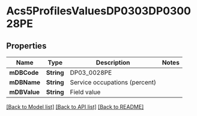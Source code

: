 # Acs5ProfilesValuesDP0303DP030028PE

## Properties
Name | Type | Description | Notes
------------ | ------------- | ------------- | -------------
**mDBCode** | **String** | DP03_0028PE | 
**mDBName** | **String** | Service occupations (percent) | 
**mDBValue** | **String** | Field value | 

[[Back to Model list]](../README.md#documentation-for-models) [[Back to API list]](../README.md#documentation-for-api-endpoints) [[Back to README]](../README.md)


